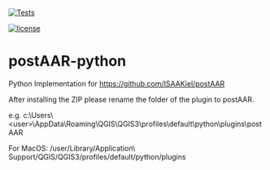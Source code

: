 [![Tests](https://github.com/ISAAKiel/postAAR-python/actions/workflows/tests.yml/badge.svg)](https://github.com/ISAAKiel/postAAR-python/actions/workflows/tests.yml)

[![license](https://img.shields.io/badge/license-GPL%203-B50B82.svg)](https://www.r-project.org/Licenses/GPL-3)
# postAAR-python
Python Implementation for https://github.com/ISAAKiel/postAAR

After installing the ZIP please rename the folder of the plugin to postAAR.

e.g. c:\Users\\\<user>\AppData\Roaming\QGIS\QGIS3\profiles\default\python\plugins\postAAR

For MacOS: /user/Library/Application\ Support/QGIS/QGIS3/profiles/default/python/plugins 
